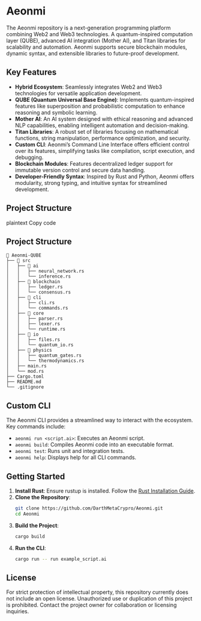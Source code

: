 # Aeonmi
The Aeonmi repository is a next-generation programming platform combining Web2 and Web3 technologies. A quantum-inspired computation layer (QUBE), advanced AI integration (Mother AI), and Titan libraries for scalability and automation. Aeonmi supports secure blockchain modules, dynamic syntax, and extensible libraries to future-proof development.

## Key Features
- **Hybrid Ecosystem**: Seamlessly integrates Web2 and Web3 technologies for versatile application development.
- **QUBE (Quantum Universal Base Engine)**: Implements quantum-inspired features like superposition and probabilistic computation to enhance reasoning and symbolic learning.
- **Mother AI**: An AI system designed with ethical reasoning and advanced NLP capabilities, enabling intelligent automation and decision-making.
- **Titan Libraries**: A robust set of libraries focusing on mathematical functions, string manipulation, performance optimization, and security.
- **Custom CLI**: Aeonmi’s Command Line Interface offers efficient control over its features, simplifying tasks like compilation, script execution, and debugging.
- **Blockchain Modules**: Features decentralized ledger support for immutable version control and secure data handling.
- **Developer-Friendly Syntax**: Inspired by Rust and Python, Aeonmi offers modularity, strong typing, and intuitive syntax for streamlined development.

## Project Structure
plaintext
Copy code
## Project Structure

```plaintext
📂 Aeonmi-QUBE
├── 📂 src
│   ├── 📂 ai
│   │   ├── neural_network.rs
│   │   └── inference.rs
│   ├── 📂 blockchain
│   │   ├── ledger.rs
│   │   └── consensus.rs
│   ├── 📂 cli
│   │   ├── cli.rs
│   │   └── commands.rs
│   ├── 📂 core
│   │   ├── parser.rs
│   │   ├── lexer.rs
│   │   └── runtime.rs
│   ├── 📂 io
│   │   ├── files.rs
│   │   └── quantum_io.rs
│   ├── 📂 physics
│   │   ├── quantum_gates.rs
│   │   └── thermodynamics.rs
│   ├── main.rs
│   └── mod.rs
├── Cargo.toml
├── README.md
└── .gitignore
```

## Custom CLI
The Aeonmi CLI provides a streamlined way to interact with the ecosystem. Key commands include:
- `aeonmi run <script.ai>`: Executes an Aeonmi script.
- `aeonmi build`: Compiles Aeonmi code into an executable format.
- `aeonmi test`: Runs unit and integration tests.
- `aeonmi help`: Displays help for all CLI commands.

## Getting Started
1. **Install Rust**: Ensure rustup is installed. Follow the [Rust Installation Guide](https://www.rust-lang.org/learn/get-started).
2. **Clone the Repository**:
    ```bash
    git clone https://github.com/DarthMetaCrypro/Aeonmi.git
    cd Aeonmi
    ```
3. **Build the Project**:
    ```bash
    cargo build
    ```
4. **Run the CLI**:
    ```bash
    cargo run -- run example_script.ai
    ```

## License
For strict protection of intellectual property, this repository currently does not include an open license. Unauthorized use or duplication of this project is prohibited. Contact the project owner for collaboration or licensing inquiries.
